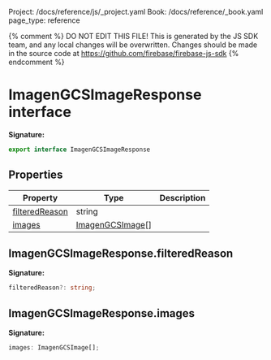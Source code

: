 Project: /docs/reference/js/_project.yaml
Book: /docs/reference/_book.yaml
page_type: reference

{% comment %}
DO NOT EDIT THIS FILE!
This is generated by the JS SDK team, and any local changes will be
overwritten. Changes should be made in the source code at
https://github.com/firebase/firebase-js-sdk
{% endcomment %}

# ImagenGCSImageResponse interface
<b>Signature:</b>

```typescript
export interface ImagenGCSImageResponse 
```

## Properties

|  Property | Type | Description |
|  --- | --- | --- |
|  [filteredReason](./vertexai.imagengcsimageresponse.md#imagengcsimageresponsefilteredreason) | string |  |
|  [images](./vertexai.imagengcsimageresponse.md#imagengcsimageresponseimages) | [ImagenGCSImage](./vertexai.imagengcsimage.md#imagengcsimage_interface)<!-- -->\[\] |  |

## ImagenGCSImageResponse.filteredReason

<b>Signature:</b>

```typescript
filteredReason?: string;
```

## ImagenGCSImageResponse.images

<b>Signature:</b>

```typescript
images: ImagenGCSImage[];
```
